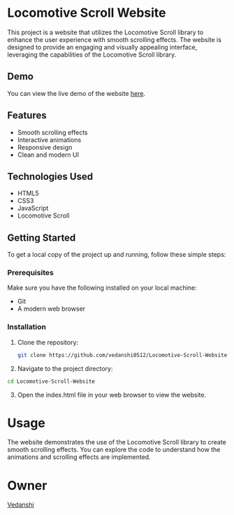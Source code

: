 # Locomotive Scroll Website

This project is a website that utilizes the Locomotive Scroll library to enhance the user experience with smooth scrolling effects. The website is designed to provide an engaging and visually appealing interface, leveraging the capabilities of the Locomotive Scroll library.


## Demo

You can view the live demo of the website [here](https://vedanshi0512.github.io/Locomotive-Scroll-Website/).

## Features

- Smooth scrolling effects
- Interactive animations
- Responsive design
- Clean and modern UI

## Technologies Used

- HTML5
- CSS3
- JavaScript
- Locomotive Scroll

## Getting Started

To get a local copy of the project up and running, follow these simple steps:

### Prerequisites

Make sure you have the following installed on your local machine:

- Git
- A modern web browser

### Installation

1. Clone the repository:
   ```sh
   git clone https://github.com/vedanshi0512/Locomotive-Scroll-Website.git
   ```
2. Navigate to the project directory:
```sh
cd Locomotive-Scroll-Website
```
3. Open the index.html file in your web browser to view the website.

# Usage
The website demonstrates the use of the Locomotive Scroll library to create smooth scrolling effects. You can explore the code to understand how the animations and scrolling effects are implemented.

# Owner
[Vedanshi](https://github.com/vedanshi0512)

